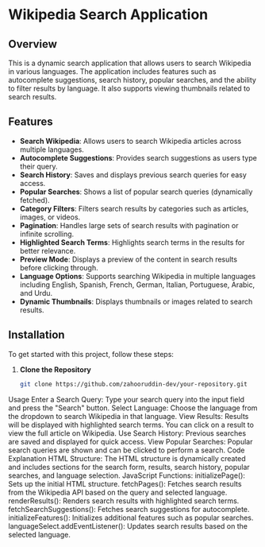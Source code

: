 # Wikipedia Search Application

## Overview

This is a dynamic search application that allows users to search Wikipedia in various languages. The application includes features such as autocomplete suggestions, search history, popular searches, and the ability to filter results by language. It also supports viewing thumbnails related to search results.

## Features

- **Search Wikipedia**: Allows users to search Wikipedia articles across multiple languages.
- **Autocomplete Suggestions**: Provides search suggestions as users type their query.
- **Search History**: Saves and displays previous search queries for easy access.
- **Popular Searches**: Shows a list of popular search queries (dynamically fetched).
- **Category Filters**: Filters search results by categories such as articles, images, or videos.
- **Pagination**: Handles large sets of search results with pagination or infinite scrolling.
- **Highlighted Search Terms**: Highlights search terms in the results for better relevance.
- **Preview Mode**: Displays a preview of the content in search results before clicking through.
- **Language Options**: Supports searching Wikipedia in multiple languages including English, Spanish, French, German, Italian, Portuguese, Arabic, and Urdu.
- **Dynamic Thumbnails**: Displays thumbnails or images related to search results.

## Installation

To get started with this project, follow these steps:

1. **Clone the Repository**

   ```bash
   git clone https://github.com/zahooruddin-dev/your-repository.git
Usage
Enter a Search Query: Type your search query into the input field and press the "Search" button.
Select Language: Choose the language from the dropdown to search Wikipedia in that language.
View Results: Results will be displayed with highlighted search terms. You can click on a result to view the full article on Wikipedia.
Use Search History: Previous searches are saved and displayed for quick access.
View Popular Searches: Popular search queries are shown and can be clicked to perform a search.
Code Explanation
HTML Structure: The HTML structure is dynamically created and includes sections for the search form, results, search history, popular searches, and language selection.
JavaScript Functions:
initializePage(): Sets up the initial HTML structure.
fetchPages(): Fetches search results from the Wikipedia API based on the query and selected language.
renderResults(): Renders search results with highlighted search terms.
fetchSearchSuggestions(): Fetches search suggestions for autocomplete.
initializeFeatures(): Initializes additional features such as popular searches.
languageSelect.addEventListener(): Updates search results based on the selected language.